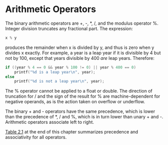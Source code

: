 # Arithmetic Operators

The binary arithmetic operators are +, -, *, /, and the modulus operator %. Integer division truncates any fractional part. The expression:

```c
x % y 
```

produces the remainder when x is divided by y, and thus is zero when y divides x exactly. For example, a year is a leap year if it is divisible by 4 but not by 100, except that years divisible by 400 *are* leap years. Therefore:

```c
if ((year % 4 == 0 && year % 100 != 0) || year % 400 == 0) 
    printf("%d is a leap year\n", year); 
else 
    printf("%d is not a leap year\n", year);
```

The % operator cannot be applied to a float or double. The direction of truncation for / and the sign of the result for % are machine-dependent for negative operands, as is the action taken on overflow or underflow.

The binary + and - operators have the same precedence, which is lower than the precedence of *, / and %, which is in turn lower than unary + and -. Arithmetic operators associate left to right.

[Table 2.1](../Chapter2/2-12.md) at the end of this chapter summarizes precedence and associativity for all operators.
